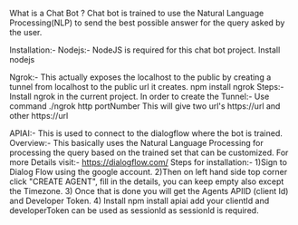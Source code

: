 What is a Chat Bot ?
Chat bot is trained to use the Natural Language Processing(NLP) to send the best possible answer for the query asked by the user.

Installation:-
Nodejs:-
NodeJS is required for this chat bot project.
Install nodejs

Ngrok:-
This actually exposes the localhost to the public by creating a tunnel from localhost to the public url it creates.
npm install ngrok
Steps:-
Install ngrok in the current project.
In order to create the Tunnel:-
Use command ./ngrok http portNumber
This will give two url's https://url and other https://url

APIAI:-
This is used to connect to the dialogflow where the bot is trained.
Overview:-
This basically uses the Natural Language Processing for processing the query based on the trained set that can be customized.
For more Details visit:- https://dialogflow.com/
Steps for installation:-
1)Sign to Dialog Flow using the google account.
2)Then on left hand side top corner click "CREATE AGENT", fill in the details, you can keep empty also except the Timezone.
3) Once that is done you will get the Agents APIID (client Id) and Developer Token.
4) Install npm install apiai add your clientId and developerToken can be used as sessionId as sessionId is required.

